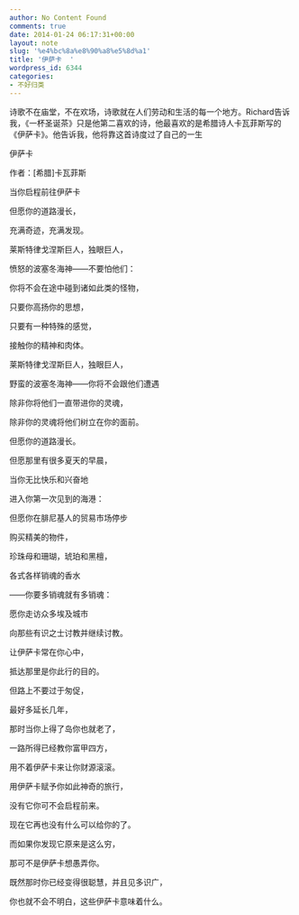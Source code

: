 ```yaml
---
author: No Content Found
comments: true
date: 2014-01-24 06:17:31+00:00
layout: note
slug: '%e4%bc%8a%e8%90%a8%e5%8d%a1'
title: '伊萨卡  '
wordpress_id: 6344
categories:
- 不好归类
---
```


诗歌不在庙堂，不在欢场，诗歌就在人们劳动和生活的每一个地方。Richard告诉我，《一杯圣诞茶》只是他第二喜欢的诗，他最喜欢的是希腊诗人卡瓦菲斯写的《伊萨卡》。他告诉我，他将靠这首诗度过了自己的一生





伊萨卡





作者：[希腊]卡瓦菲斯





当你启程前往伊萨卡




但愿你的道路漫长，




充满奇迹，充满发现。




莱斯特律戈涅斯巨人，独眼巨人，




愤怒的波塞冬海神——不要怕他们：




你将不会在途中碰到诸如此类的怪物，




只要你高扬你的思想，




只要有一种特殊的感觉，




接触你的精神和肉体。




莱斯特律戈涅斯巨人，独眼巨人，




野蛮的波塞冬海神——你将不会跟他们遭遇




除非你将他们一直带进你的灵魂，




除非你的灵魂将他们树立在你的面前。





但愿你的道路漫长。




但愿那里有很多夏天的早晨，




当你无比快乐和兴奋地




进入你第一次见到的海港：




但愿你在腓尼基人的贸易市场停步




购买精美的物件，




珍珠母和珊瑚，琥珀和黑檀，




各式各样销魂的香水




——你要多销魂就有多销魂：





愿你走访众多埃及城市




向那些有识之士讨教并继续讨教。




让伊萨卡常在你心中，




抵达那里是你此行的目的。




但路上不要过于匆促，




最好多延长几年，




那时当你上得了岛你也就老了，




一路所得已经教你富甲四方，




用不着伊萨卡来让你财源滚滚。




用伊萨卡赋予你如此神奇的旅行，




没有它你可不会启程前来。




现在它再也没有什么可以给你的了。




而如果你发现它原来是这么穷，




那可不是伊萨卡想愚弄你。




既然那时你已经变得很聪慧，并且见多识广，




你也就不会不明白，这些伊萨卡意味着什么。  
